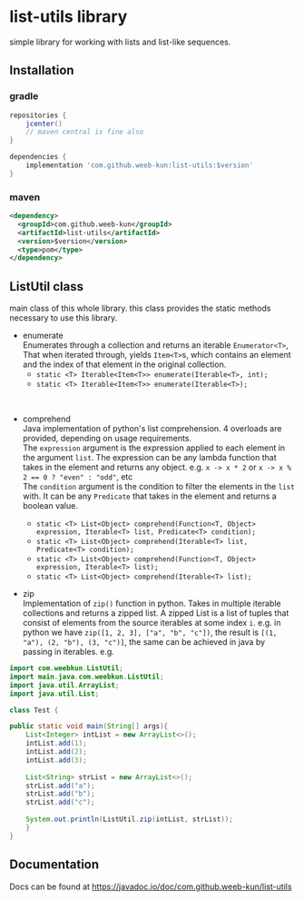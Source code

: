 # list-utils library
simple library for working with lists and list-like sequences.

## Installation
### gradle

```groovy
repositories {
    jcenter()
    // maven central is fine also
}

dependencies {
    implementation 'com.github.weeb-kun:list-utils:$version'
}
```

### maven

```xml
<dependency>
  <groupId>com.github.weeb-kun</groupId>
  <artifactId>list-utils</artifactId>
  <version>$version</version>
  <type>pom</type>
</dependency>
```

## ListUtil class
main class of this whole library.
this class provides the static methods necessary to use this library.

- enumerate<br>
Enumerates through a collection and returns an iterable `Enumerator<T>`,
That when iterated through, yields `Item<T>`s, which contains an element and the index of that element in the original collection.
    - `static <T> Iterable<Item<T>> enumerate(Iterable<T>, int);`
    - `static <T> Iterable<Item<T>> enumerate(Iterable<T>);`

<br>

- comprehend<br>
Java implementation of python's list comprehension.
4 overloads are provided, depending on usage requirements.<br>
The `expression` argument is the expression applied to each element in the argument `list`.
The expression can be any lambda function that takes in the element and returns any object.
e.g. `x -> x * 2` or `x -> x % 2 == 0 ? "even" : "odd"`, etc<br>
The `condition` argument is the condition to filter the elements in the `list` with.
It can be any `Predicate` that takes in the element and returns a boolean value.
    - `static <T> List<Object> comprehend(Function<T, Object> expression, Iterable<T> list, Predicate<T> condition);`
    - `static <T> List<Object> comprehend(Iterable<T> list, Predicate<T> condition);`
    - `static <T> List<Object> comprehend(Function<T, Object> expression, Iterable<T> list);`
    - `static <T> List<Object> comprehend(Iterable<T> list);`

- zip<br>
Implementation of `zip()` function in python.
Takes in multiple iterable collections and returns a zipped list.
A zipped List is a list of tuples that consist of elements from the source iterables at some index `i`.
e.g. in python we have `zip([1, 2, 3], ["a", "b", "c"])`, the result is `[(1, "a"), (2, "b"), (3, "c")]`,
the same can be achieved in java by passing in iterables.
e.g.

```java
import com.weebkun.ListUtil;
import main.java.com.weebkun.ListUtil;
import java.util.ArrayList;
import java.util.List;

class Test {

public static void main(String[] args){
    List<Integer> intList = new ArrayList<>();
    intList.add(1);
    intList.add(2);
    intList.add(3);
    
    List<String> strList = new ArrayList<>();
    strList.add("a");
    strList.add("b");
    strList.add("c");
    
    System.out.println(ListUtil.zip(intList, strList));
    }
}
```

## Documentation
Docs can be found at https://javadoc.io/doc/com.github.weeb-kun/list-utils
